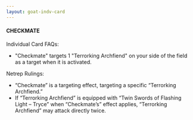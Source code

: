 ```yaml
---
layout: goat-indv-card
---
```


#### CHECKMATE

Individual Card FAQs:

*   "Checkmate" targets 1 "Terrorking Archfiend" on your side of the field as a target when it is activated.

Netrep Rulings:

*   “Checkmate” is a targeting effect, targeting a specific “Terrorking Archfiend.”
*   If “Terrorking Archfiend” is equipped with “Twin Swords of Flashing Light – Tryce” when “Checkmate’s” effect applies, “Terrorking Archfiend” may attack directly twice.